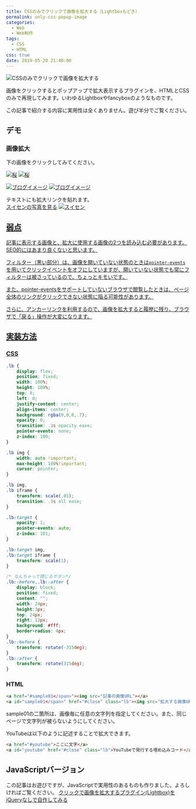 ```yaml
---
title: CSSのみでクリックで画像を拡大する（Lightboxもどき）
permalink: only-css-popup-image
categories:
  - Web
  - Web制作
tags:
  - CSS
  - HTML
css: true
date: 2019-05-20 21:40:00
---
```


![CSSのみでクリックで画像を拡大する](thumbnail.jpg)

画像をクリックするとポップアップで拡大表示するプラグインを、HTMLとCSSのみで再現してみます。いわゆるLightboxやfancyboxのようなものです。

<div class="alert warning">
この記事で紹介する内容に実用性は全くありません。遊び半分でご覧ください。
</div>

## デモ

### 画像拡大

下の画像をクリックしてみてください。

<a href="#sakura"><img src="sakura.jpg" alt="桜"></a>
<a class="lb" href="#close" id="sakura"><img src="sakura.jpg" alt="桜"></a>

<a href="#blog"><img src="blog_img.jpg" alt="ブログイメージ"></a>
<a class="lb" href="#close" id="blog"><img src="blog_img.jpg" alt="ブログイメージ"></a>

テキストにも拡大リンクを貼れます。  
<a href="#suisen">スイセンの写真を見る</a>
<a class="lb" href="#close" id="suisen"><img src="suisen.jpg" alt="スイセン">


## 弱点

記事に表示する画像と、拡大に使用する画像の2つを読み込む必要があります。SEO的にはあまり良くないと思います。

フィルター（黒い部分）は、画像を開いていない状態のときは`pointer-events`を用いてクリックイベントをオフにしていますが、開いていない状態でも常にフィルターは被さっているので、ちょっとキモいです。

また、pointer-eventsをサポートしていないブラウザで閲覧したときは、ページ全体のリンクがクリックできない状態に陥る可能性があります。

さらに、アンカーリンクを利用するので、画像を拡大すると履歴に残り、ブラウザで「戻る」操作が大変になります。


## 実装方法

### CSS

```css
.lb {
    display: flex;
    position: fixed;
    width: 100%;
    height: 100%;
    top: 0;
    left: 0;
    justify-content: center;
    align-items: center;
    background: rgba(0,0,0,.7);
    opacity: 0;
    transition: .3s opacity ease;
    pointer-events: none;
    z-index: 100;
}

.lb img {
    width: auto !important;
    max-height: 100%!important;
    cursor: pointer;
}

.lb img,
.lb iframe {
    transform: scale(.85);
    transition: .3s all ease;
}

.lb:target {
    opacity: 1;
    pointer-events: auto;
    z-index: 101;
}

.lb:target img,
.lb:target iframe {
    transform: scale(1);
}

/* なんちゃって閉じるボタン*/
.lb::before,.lb::after {
    display: block;
    position: fixed;
    content: "";
    width: 24px;
    height:3px;
    top: 24px;
    right: 12px;
    background: #fff;
    border-radius: 4px;
}
.lb::before {
    transform: rotate(-315deg);
}
.lb::after {
    transform: rotate(315deg);
}
```

### HTML
```html
<a href="#sample01</span>"><img src="記事の画像URL"></a>
<a id="sample01</span>" href="#close" class="lb"><img src="拡大する画像URL"></a>
```

sample01の二箇所は、画像毎に任意の文字列を指定してください。また、同じページで文字列が被らないようにしてください。

YouTubeは以下のように記述することで拡大できます。

```html
<a href="#youtube">ここに文字</a>
<a id="youtube" href="#close" class="lb">YouTubeで発行する埋め込みコード</a>
```

## JavaScriptバージョン

この記事はお遊びですが、JavaScriptで実用性のあるものも作りました。よろしければご覧ください。
[クリックで画像を拡大するプラグイン(Lightbox)をjQueryなしで自作してみる](/post/whxdp7txqo/)
